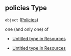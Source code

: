 ## policies Type

`object` ([Policies](resources-properties-policies.md))

one (and only one) of

*   [Untitled  type in Resources](resources-properties-policies-oneof-0.md "check type definition")

*   [Untitled  type in Resources](resources-properties-policies-oneof-1.md "check type definition")
